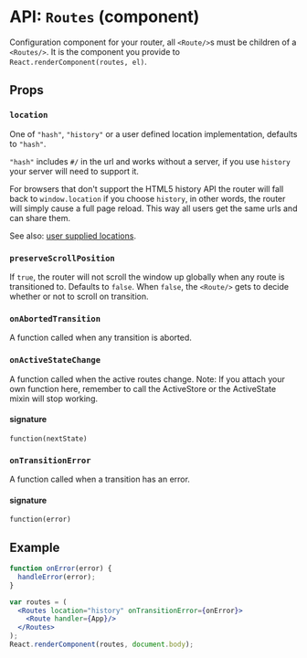 API: `Routes` (component)
=========================

Configuration component for your router, all `<Route/>`s must be
children of a `<Routes/>`. It is the component you provide to
`React.renderComponent(routes, el)`.

Props
-----

### `location`

One of `"hash"`, `"history"` or a user defined location implementation,
defaults to `"hash"`.

`"hash"` includes `#/` in the url and works without a server, if you use
`history` your server will need to support it.

For browsers that don't support the HTML5 history API the router will
fall back to `window.location` if you choose `history`, in other words,
the router will simply cause a full page reload. This way all users get
the same urls and can share them.

See also: [user supplied locations][Location].

### `preserveScrollPosition`

If `true`, the router will not scroll the window up globally when any
route is transitioned to. Defaults to `false`. When `false`, the
`<Route/>` gets to decide whether or not to scroll on transition.

### `onAbortedTransition`

A function called when any transition is aborted.

### `onActiveStateChange`

A function called when the active routes change. Note: If you attach your own function here, remember to call the ActiveStore or the ActiveState mixin will stop working. 

#### signature

`function(nextState)`

### `onTransitionError`

A function called when a transition has an error.

#### signature

`function(error)`

Example
-------

```jsx
function onError(error) {
  handleError(error);
}

var routes = (
  <Routes location="history" onTransitionError={onError}>
    <Route handler={App}/>
  </Routes>
);
React.renderComponent(routes, document.body);
```

  [Location]:../misc/Location.md

